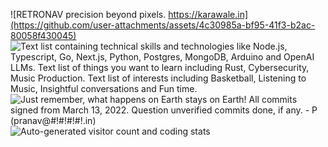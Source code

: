 ![RETRONAV
precision beyond pixels.
https://karawale.in](https://github.com/user-attachments/assets/4c30985a-bf95-41f3-b2ac-80058f430045)
![Text list containing technical skills and technologies like Node.js, Typescript, Go, Next.js, Python, Postgres, MongoDB, Arduino and OpenAI LLMs.
Text list of things you want to learn including Rust, Cybersecurity, Music Production.
Text list of interests including Basketball, Listening to Music, Insightful conversations and Fun time.](https://github.com/retronav/retronav/assets/52596591/41b14f9d-cfa5-4195-9a23-e2df0836249c)
![Just remember, what happens on Earth stays on Earth!
All commits signed from March 13, 2022. Question unverified commits done, if any. 
\- P (pranav@#!#!#!#!.in)](https://github.com/retronav/retronav/assets/52596591/69e07fff-a2be-4ffb-95dc-0c97bee947b1)
![Auto-generated visitor count and coding stats](https://misc.karawale.in/readmeyecandy/readme?)
